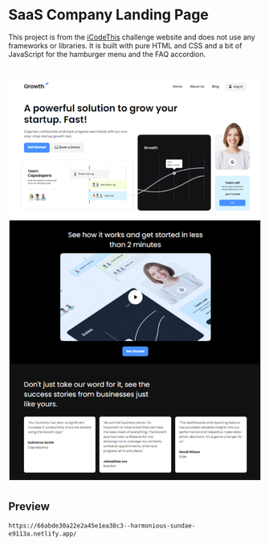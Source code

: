 # SaaS Company Landing Page

This project is from the [iCodeThis](https://icodethis.com/?ref=traversy) challenge website and does not use any frameworks or libraries. It is built with pure HTML and CSS and a bit of JavaScript for the hamburger menu and the FAQ accordion.

<img src="./images/screen.png" width="500" style="display:block;margin: 40px auto" />

## Preview

```shell
https://66abde30a22e2a45e1ea38c3--harmonious-sundae-e9113a.netlify.app/
```

